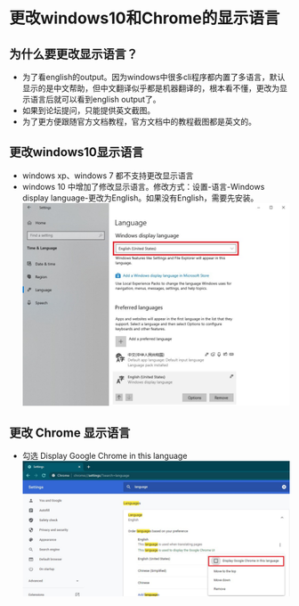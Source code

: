# 更改windows10和Chrome的显示语言

## 为什么要更改显示语言？
+ 为了看english的output。因为windows中很多cli程序都内置了多语言，默认显示的是中文帮助，但中文翻译似乎都是机器翻译的，根本看不懂，更改为显示语言后就可以看到english output了。
+ 如果到论坛提问，只能提供英文截图。
+ 为了更方便跟随官方文档教程，官方文档中的教程截图都是英文的。


## 更改windows10显示语言
+ windows xp、windows 7 都不支持更改显示语言
+ windows 10 中增加了修改显示语言。修改方式：设置-语言-Windows display language-更改为English。如果没有English，需要先安装。
![10change-windows-display-language.jpg](imgs/10change-windows-display-language.jpg)

## 更改 Chrome 显示语言
+ 勾选 Display Google Chrome in this language
![10change-chrome-language.jpg](imgs/10change-chrome-language.jpg)
